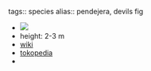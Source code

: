 tags:: species
alias:: pendejera, devils fig

- ![](https://peach-geographical-bat-397.mypinata.cloud/ipfs/QmWjrDJhW4s7GPYiPajpvsz4qFzDb7gyJRw2vYqUxxy7zr)
- height: 2-3 m
- [wiki](https://en.wikipedia.org/wiki/Solanum_torvum)
- [tokopedia](https://www.tokopedia.com/najabmart/bibit-pohon-takokak-cemongkak-pokak-solanum-torvum?extParam=ivf%3Dfalse)
-